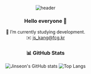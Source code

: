 <div align="center">

![header](https://capsule-render.vercel.app/api?type=cylinder&color=00c3ff&section=header&height=100&text=jsKang-fcg&animation=twinkling&fontSize=80&fontAlignY=70&fontColor=000000)

### Hello everyone 👋

🌱 I’m currently studying development.<br/>
✉️ js_kang@fcg.kr

### 📊 GitHub Stats

![Jinseon's GitHub stats](https://github-readme-stats.vercel.app/api?username=jsKang-fcg&show_icons=true&theme=radical)
![Top Langs](https://github-readme-stats.vercel.app/api/top-langs/?username=jsKang-fcg&layout=compact)


</div>

